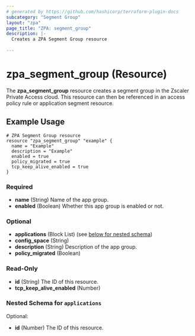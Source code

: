 ```yaml
---
# generated by https://github.com/hashicorp/terraform-plugin-docs
subcategory: "Segment Group"
layout: "zpa"
page_title: "ZPA: segment_group"
description: |-
  Creates a ZPA Segment Group resource
  
---
```

# zpa_segment_group (Resource)

The **zpa_segment_group** resource creates a segment group in the Zscaler Private Access cloud. This resource can then be referenced in an access policy rule or application segment resource.

## Example Usage

```hcl
# ZPA Segment Group resource
resource "zpa_segment_group" "example" {
  name = "Example"
  description = "Example"
  enabled = true
  policy_migrated = true
  tcp_keep_alive_enabled = true
}
```

### Required

- **name** (String) Name of the app group.
- **enabled** (Boolean) Whether this app group is enabled or not.

### Optional

- **applications** (Block List) (see [below for nested schema](#nestedblock--applications))
- **config_space** (String)
- **description** (String) Description of the app group.
- **policy_migrated** (Boolean)

### Read-Only

- **id** (String) The ID of this resource.
- **tcp_keep_alive_enabled** (Number)

<a id="nestedblock--applications"></a>
### Nested Schema for `applications`

Optional:

- **id** (Number) The ID of this resource.


